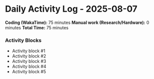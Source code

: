# Daily Activity Log - 2025-08-07

**Coding (WakaTime):** 75 minutes
**Manual work (Research/Hardware):** 0 minutes
**Total Time:** 75 minutes

### Activity Blocks
- Activity block #1
- Activity block #2
- Activity block #3
- Activity block #4
- Activity block #5
